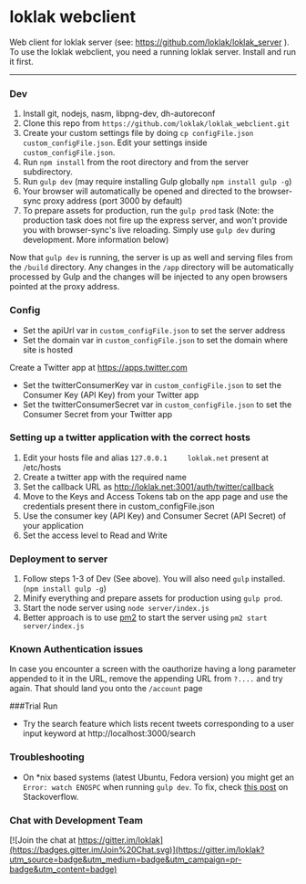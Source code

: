 loklak webclient
=====================================

Web client for loklak server (see: https://github.com/loklak/loklak_server ).
To use the loklak webclient, you need a running loklak server.
Install and run it first.

---

### Dev
1. Install git, nodejs, nasm, libpng-dev, dh-autoreconf
2. Clone this repo from `https://github.com/loklak/loklak_webclient.git`
3. Create your custom settings file by doing
   `cp configFile.json custom_configFile.json`.
   Edit your settings inside `custom_configFile.json`.
4. Run `npm install` from the root directory and from the server subdirectory.
5. Run `gulp dev` (may require installing Gulp globally `npm install gulp -g`)
6. Your browser will automatically be opened and directed to the browser-sync
   proxy address (port 3000 by default)
7. To prepare assets for production, run the `gulp prod` task (Note: the
   production task does not fire up the express server, and won't provide you
   with browser-sync's live reloading. Simply use `gulp dev` during
   development. More information below)

Now that `gulp dev` is running, the server is up as well and serving files
from the `/build` directory. Any changes in the `/app` directory will be
automatically processed by Gulp and the changes will be injected to any open
browsers pointed at the proxy address.

### Config

- Set the apiUrl var in `custom_configFile.json`
  to set the server address
- Set the domain var in `custom_configFile.json`
  to set the domain where site is hosted

Create a Twitter app at https://apps.twitter.com
- Set the twitterConsumerKey var in `custom_configFile.json`
  to set the Consumer Key (API Key) from your Twitter app
- Set the twitterConsumerSecret var in `custom_configFile.json`
  to set the Consumer Secret from your Twitter app

### Setting up a twitter application with the correct hosts
1. Edit your hosts file and alias `127.0.0.1     loklak.net` present at /etc/hosts
2. Create a twitter app with the required name
3. Set the callback URL as http://loklak.net:3001/auth/twitter/callback
4. Move to the Keys and Access Tokens tab on the app page and use the credentials present there in custom_configFile.json
5. Use the consumer key (API Key) and Consumer Secret (API Secret) of your application
6. Set the access level to Read and Write

### Deployment to server
1. Follow steps 1-3 of Dev (See above). You will also need `gulp` installed. (`npm install gulp -g`)
2. Minify everything and prepare assets for production using `gulp prod`.
3. Start the node server using `node server/index.js`
4. Better approach is to use [pm2](https://github.com/Unitech/pm2) to start the server using `pm2 start server/index.js`

### Known Authentication issues
In case you encounter a screen with the oauthorize having a long parameter appended to it in the URL, remove the appending URL from `?....` and try again. That should land you onto the `/account` page

###Trial Run
- Try the search feature which lists recent tweets corresponding to a user input keyword at http://localhost:3000/search

### Troubleshooting

- On *nix based systems (latest Ubuntu, Fedora version) you might get an
  `Error: watch ENOSPC` when running `gulp dev`.
   To fix, check [this post](http://stackoverflow.com/questions/16748737/grunt-watch-error-waiting-fatal-error-watch-enospc) on Stackoverflow. 

### Chat with Development Team

[![Join the chat at https://gitter.im/loklak](https://badges.gitter.im/Join%20Chat.svg)](https://gitter.im/loklak?utm_source=badge&utm_medium=badge&utm_campaign=pr-badge&utm_content=badge)
